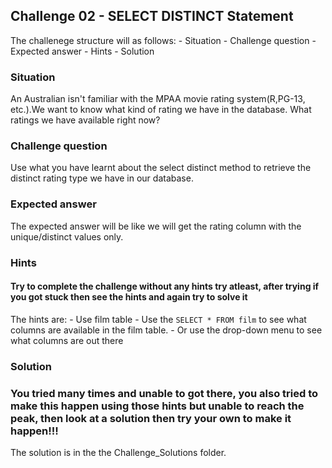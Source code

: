 ## Challenge 02 - SELECT DISTINCT Statement

The challenege structure will as follows:
    - Situation
    - Challenge question
    - Expected answer
    - Hints
    - Solution

### Situation

An Australian isn't familiar with the MPAA movie rating system(R,PG-13, etc.).We want to know what kind of rating we have in the database. What ratings we have available right now?

### Challenge question

Use what you have learnt about the select distinct method to retrieve the distinct rating type we have in our database.

### Expected answer

The expected answer will be like we will get the rating column with the unique/distinct values only.

### Hints

#### Try to complete the challenge without any hints try atleast, after trying if you got stuck then see the hints and again try to solve it


The hints are:
    - Use film table
    - Use the `SELECT * FROM film` to see what columns are available in the film table.
    - Or use the drop-down menu to see what columns are out there


### Solution

### You tried many times and unable to got there, you also tried to make this happen using those hints but unable to reach the peak, then look at a solution then try your own to make it happen!!!

The solution is in the the Challenge_Solutions folder.

